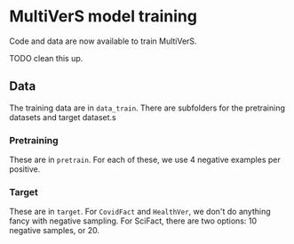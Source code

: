 # MultiVerS model training

Code and data are now available to train MultiVerS.

TODO clean this up.


## Data

The training data are in `data_train`. There are subfolders for the pretraining datasets and target dataset.s

### Pretraining

These are in `pretrain`. For each of these, we use 4 negative examples per positive.

### Target

These are in `target`. For `CovidFact` and `HealthVer`, we don't do anything fancy with negative sampling. For SciFact, there are two options: 10 negative samples, or 20.
